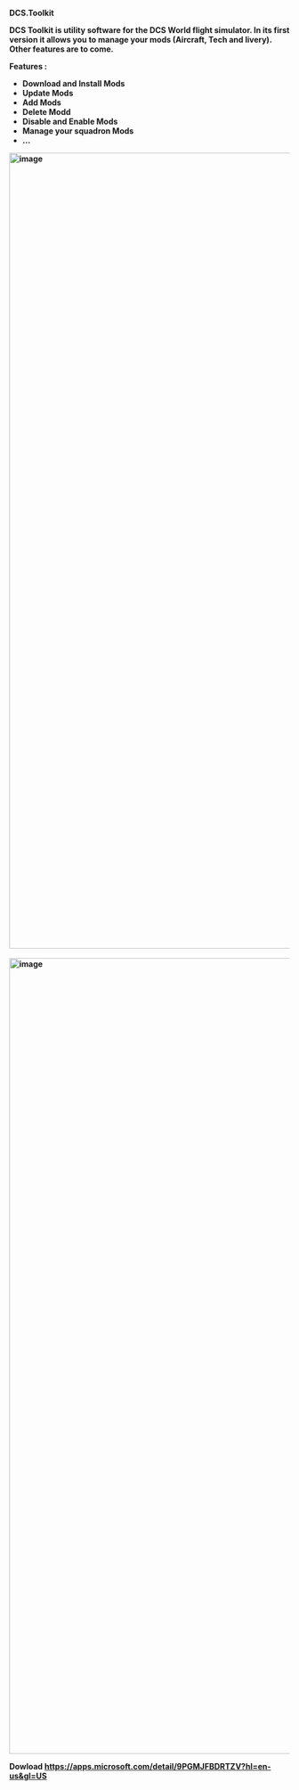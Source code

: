 <b>DCS.Toolkit<b/>


DCS Toolkit is utility software for the DCS World flight simulator. In its first version it allows you to manage your mods (Aircraft, Tech and livery). Other features are to come.

Features :
<ul>
<Li>Download and Install Mods</Li>
<Li>Update Mods</Li>
<Li>Add Mods</Li>
<Li>Delete Modd</Li>
<Li>Disable and Enable Mods</Li>
<Li>Manage your squadron Mods</Li>
<Li>...</Li>
</ul>

<img width="1429" alt="image" src="https://github.com/quennejo/eoj12.DCS.Toolkit/assets/3663370/7c7becda-53fa-4ce9-9b93-5828b360fff3">
<br/><br/>
<img width="1429" alt="image" src="https://github.com/quennejo/eoj12.DCS.Toolkit/assets/3663370/6af9a8dc-dbb4-4066-b90d-cbbdc706136a">

Dowload
https://apps.microsoft.com/detail/9PGMJFBDRTZV?hl=en-us&gl=US
